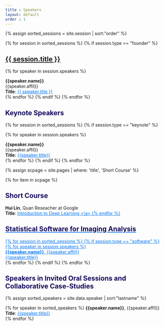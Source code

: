 ```yaml
---
title : Speakers
layout: default
order : 1
---
```


{% assign sorted_sessions = site.session | sort:"order" %}

<!-- Founder's talk -->

{% for session in sorted_sessions %}
  {% if session.type == "founder" %}
  <h2 style="color: #120659;">
    <a href="{{ session.url | prepend: site.relative_url }}">
      {{ session.title }}
    </a>
  </h2>

  {% for speaker in session.speakers %}
  
  <b>{{speaker.name}}</b><br/>
    {{speaker.affil}} <br/> 
  <b>Title</b>: <a href="{{ session.url | prepend: site.relative_url }}" style="color: #0073ee;">  {{ speaker.title }} </a><br/>
  {% endfor %}
  {% endif %}
{% endfor %}

<!-- Keynote talk -->

<h2 style="color: #120659;">Keynote Speakers</h2>


{% for session in sorted_sessions %}
  {% if session.type == "keynote" %}
  <!-- <h2>
    <a href="{{ session.url | prepend: site.relative_url }}">
      {{ session.title }}
    </a>
  </h2> -->

  {% for speaker in session.speakers %}
  
  
  <b>{{speaker.name}}</b><br/>
    {{speaker.affil}} <br/> 
  <b>Title</b>: <a href="{{ session.url | prepend: site.relative_url }}" style="color: #0073ee;"> {{speaker.title}}</a> <br/>
  {% endfor %}
  {% endif %}
{% endfor %}


<!-- Short course -->


{% assign scpage = site.pages | where: 'title', 'Short Course' %}

{% for item in scpage %}
<h2 style="color: #120659;">Short Course</h2>
<b>Hui Lin</b>, Quan Reseacher at Google <br/>
<b>Title</b>: <a href="{{ item.url | prepend: site.relative_url }}" style="color: #0073ee;"> Introduction to Deep Learning <\a>
{% endfor %}


<!-- Software -->

<!--## Statistical Software for Imaging Analysis-->
<h2 style="color: #120659;">Statistical Software for Imaging Analysis</h2>


{% for session in sorted_sessions %}
  {% if session.type == "software" %}
  {% for speaker in session.speakers %}   
  <b>{{speaker.name}}</b>, {{speaker.affil}} <br/> 
  <a href="{{ '/docs/ses-software.html' | prepend: site.relative_url }}" style="color: #0073ee;">  {{speaker.title}} </a><br/>
  {% endfor %}
  {% endif %}
{% endfor %}

<!-- Invited -->

<!-- ## Speakers in Invited Oral Sessions and Collaborative Case-Studies -->
<h2 style="color: #120659;">Speakers in Invited Oral Sessions and Collaborative Case-Studies</h2>


{% assign sorted_speakers = site.data.speaker | sort:"lastname" %}

{% for speaker in sorted_speakers %}
  <b>{{speaker.name}}</b>, {{speaker.affil}} <br/> 
  <b>Title</b>: <a href="{{site.relative_url}}/sessions/ses-{{ speaker.ID | downcase }}.html" style="color: #0073ee;">  {{speaker.title}} </a><br/>
{% endfor %}

